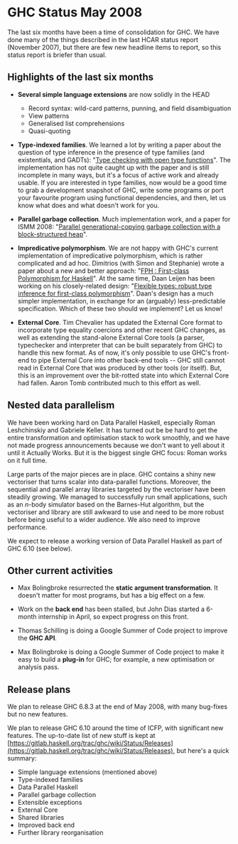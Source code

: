 # GHC Status May 2008


The last six months have been a time of consolidation for GHC.  We have done many of the things described in the last HCAR status report (November 2007), but there are few new headline items to report, so this status report is briefer than usual. 

## Highlights of the last six months

- **Several simple language extensions** are now solidly in the HEAD

  - Record syntax: wild-card patterns, punning, and field disambiguation
  - View patterns
  - Generalised list comprehensions
  - Quasi-quoting

- **Type-indexed families**.  We learned a lot by writing a paper about the question of type inference in the presence of type families (and existentials, and GADTs): "[Type checking with open type functions](http://research.microsoft.com/%7Esimonpj/papers/assoc-types)".  The implementation has not quite caught up with the paper and is still incomplete in many ways, but it's a focus of active work and already usable.  If you are interested in type families, now would be a good time to grab a development snapshot of GHC, write some programs or port your favourite program using functional dependencies, and then, let us know what does and what doesn't work for you.

- **Parallel garbage collection**. Much implementation work, and a paper for ISMM 2008: "[Parallel generational-copying garbage collection with a block-structured heap](http://research.microsoft.com/%7Esimonpj/papers/parallel-gc/index.htm)". 

- **Impredicative polymorphism**.  We are not happy with GHC's current implementation of impredicative polymorphism, which is rather complicated and ad hoc.  Dimitrios (with Simon and Stephanie) wrote a paper about a new and better approach: "[FPH : First-class Polymorphism for Haskell](http://research.microsoft.com/%7Esimonpj/papers/boxy)".  At the same time, Daan Leijen has been working on his closely-related design: "[Flexible types: robust type inference for first-class polymorphism](http://research.microsoft.com/users/daan/pubs.html)".  Daan's design has a much simpler implementation, in exchange for an (arguably) less-predictable specification.  Which of these two should we implement?  Let us know!

- **External Core**.  Tim Chevalier has updated the External Core format to incorporate type equality coercions and other recent GHC changes, as well as extending the stand-alone External Core tools (a parser, typechecker and interpreter that can be built separately from GHC) to handle this new format. As of now, it's only possible to use GHC's front-end to pipe External Core into other back-end tools -- GHC still cannot read in External Core that was produced by other tools (or itself). But, this is an improvement over the bit-rotted state into which External Core had fallen. Aaron Tomb contributed much to this effort as well.

## Nested data parallelism


We have been working hard on Data Parallel Haskell, especially Roman Leshchinskiy and Gabriele Keller.  It has turned out be be hard to get the entire transformation and optimisation stack to work smoothly, and we have not made progress announcements because we don't want to yell about it until it Actually Works.  But it is the biggest single GHC focus: Roman works on it full time.


Large parts of the major pieces are in place.  GHC contains a shiny new vectoriser that turns scalar into data-parallel functions.  Moreover, the sequential and parallel array libraries targeted by the vectoriser have been steadily growing.  We managed to successfully run small applications, such as an *n*-body simulator based on the Barnes-Hut algorithm, but the vectoriser and library are still awkward to use and need to be more robust before being useful to a wider audience.  We also need to improve performance.


We expect to release a working version of Data Parallel Haskell as part of GHC 6.10 (see below).

## Other current activities

- Max Bolingbroke resurrected the **static argument transformation**.  It doesn't matter for most programs, but has a big effect on a few.

- Work on the **back end** has been stalled, but John Dias started a 6-month internship in April, so expect progress on this front.

- Thomas Schilling is doing a Google Summer of Code project to improve the **GHC API**.

- Max Bolingbroke is doing a Google Summer of Code project to make it easy to build a **plug-in** for GHC; for example, a new optimisation or analysis pass.

## Release plans


We plan to release GHC 6.8.3 at the end of May 2008, with many bug-fixes but no new features.


We plan to release GHC 6.10 around the time of ICFP, with significant new features.  The up-to-date list of new stuff is kept at [https://gitlab.haskell.org/trac/ghc/wiki/Status/Releases](https://gitlab.haskell.org/trac/ghc/wiki/Status/Releases), but here's a quick summary:

- Simple language extensions (mentioned above)
- Type-indexed families
- Data Parallel Haskell
- Parallel garbage collection
- Extensible exceptions
- External Core
- Shared libraries
- Improved back end
- Further library reorganisation
